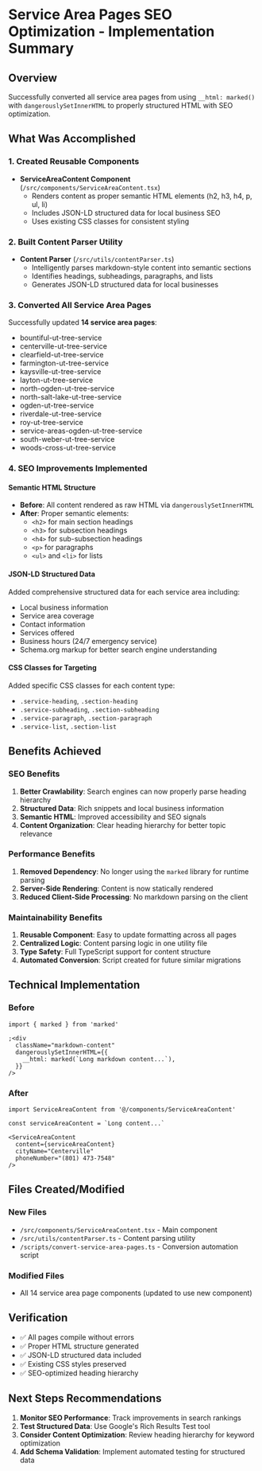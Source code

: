 # Service Area Pages SEO Optimization - Implementation Summary

## Overview

Successfully converted all service area pages from using `__html: marked()` with `dangerouslySetInnerHTML` to properly structured HTML with SEO optimization.

## What Was Accomplished

### 1. Created Reusable Components

- **ServiceAreaContent Component** (`/src/components/ServiceAreaContent.tsx`)
  - Renders content as proper semantic HTML elements (h2, h3, h4, p, ul, li)
  - Includes JSON-LD structured data for local business SEO
  - Uses existing CSS classes for consistent styling

### 2. Built Content Parser Utility

- **Content Parser** (`/src/utils/contentParser.ts`)
  - Intelligently parses markdown-style content into semantic sections
  - Identifies headings, subheadings, paragraphs, and lists
  - Generates JSON-LD structured data for local businesses

### 3. Converted All Service Area Pages

Successfully updated **14 service area pages**:

- bountiful-ut-tree-service
- centerville-ut-tree-service
- clearfield-ut-tree-service
- farmington-ut-tree-service
- kaysville-ut-tree-service
- layton-ut-tree-service
- north-ogden-ut-tree-service
- north-salt-lake-ut-tree-service
- ogden-ut-tree-service
- riverdale-ut-tree-service
- roy-ut-tree-service
- service-areas-ogden-ut-tree-service
- south-weber-ut-tree-service
- woods-cross-ut-tree-service

### 4. SEO Improvements Implemented

#### Semantic HTML Structure

- **Before**: All content rendered as raw HTML via `dangerouslySetInnerHTML`
- **After**: Proper semantic elements:
  - `<h2>` for main section headings
  - `<h3>` for subsection headings
  - `<h4>` for sub-subsection headings
  - `<p>` for paragraphs
  - `<ul>` and `<li>` for lists

#### JSON-LD Structured Data

Added comprehensive structured data for each service area including:

- Local business information
- Service area coverage
- Contact information
- Services offered
- Business hours (24/7 emergency service)
- Schema.org markup for better search engine understanding

#### CSS Classes for Targeting

Added specific CSS classes for each content type:

- `.service-heading`, `.section-heading`
- `.service-subheading`, `.section-subheading`
- `.service-paragraph`, `.section-paragraph`
- `.service-list`, `.section-list`

## Benefits Achieved

### SEO Benefits

1. **Better Crawlability**: Search engines can now properly parse heading hierarchy
2. **Structured Data**: Rich snippets and local business information
3. **Semantic HTML**: Improved accessibility and SEO signals
4. **Content Organization**: Clear heading hierarchy for better topic relevance

### Performance Benefits

1. **Removed Dependency**: No longer using the `marked` library for runtime parsing
2. **Server-Side Rendering**: Content is now statically rendered
3. **Reduced Client-Side Processing**: No markdown parsing on the client

### Maintainability Benefits

1. **Reusable Component**: Easy to update formatting across all pages
2. **Centralized Logic**: Content parsing logic in one utility file
3. **Type Safety**: Full TypeScript support for content structure
4. **Automated Conversion**: Script created for future similar migrations

## Technical Implementation

### Before

```tsx
import { marked } from 'marked'

;<div
  className="markdown-content"
  dangerouslySetInnerHTML={{
    __html: marked(`Long markdown content...`),
  }}
/>
```

### After

```tsx
import ServiceAreaContent from '@/components/ServiceAreaContent'

const serviceAreaContent = `Long content...`

<ServiceAreaContent
  content={serviceAreaContent}
  cityName="Centerville"
  phoneNumber="(801) 473-7548"
/>
```

## Files Created/Modified

### New Files

- `/src/components/ServiceAreaContent.tsx` - Main component
- `/src/utils/contentParser.ts` - Content parsing utility
- `/scripts/convert-service-area-pages.ts` - Conversion automation script

### Modified Files

- All 14 service area page components (updated to use new component)

## Verification

- ✅ All pages compile without errors
- ✅ Proper HTML structure generated
- ✅ JSON-LD structured data included
- ✅ Existing CSS styles preserved
- ✅ SEO-optimized heading hierarchy

## Next Steps Recommendations

1. **Monitor SEO Performance**: Track improvements in search rankings
2. **Test Structured Data**: Use Google's Rich Results Test tool
3. **Consider Content Optimization**: Review heading hierarchy for keyword optimization
4. **Add Schema Validation**: Implement automated testing for structured data
